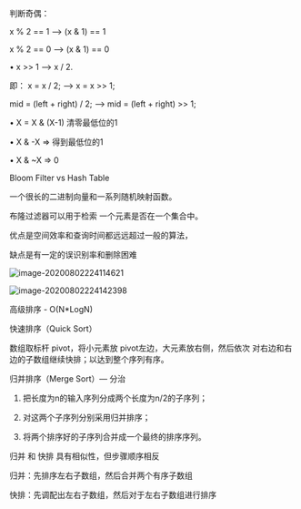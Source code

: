  判断奇偶： 

x % 2 == 1  —> (x & 1) == 1 

x % 2 == 0  —> (x & 1) == 0 

• x >> 1 —> x / 2.     

即： x = x / 2;   —>    x = x >> 1; 

mid = (left + right) / 2;   —>    mid = (left + right) >> 1; 

• X = X & (X-1) 清零最低位的1 

• X & -X => 得到最低位的1 

• X & ~X => 0



Bloom Filter vs Hash Table


一个很长的二进制向量和一系列随机映射函数。

布隆过滤器可以用于检索 一个元素是否在一个集合中。 

优点是空间效率和查询时间都远远超过一般的算法， 

缺点是有一定的误识别率和删除困难



![image-20200802224114621](C:\Users\RL\AppData\Roaming\Typora\typora-user-images\image-20200802224114621.png)



![image-20200802224142398](C:\Users\RL\AppData\Roaming\Typora\typora-user-images\image-20200802224142398.png)



高级排序 - O(N*LogN)



快速排序（Quick Sort） 

数组取标杆 pivot，将小元素放 pivot左边，大元素放右侧，然后依次 对右边和右边的子数组继续快排；以达到整个序列有序。



归并排序（Merge Sort）— 分治 

1. 把长度为n的输入序列分成两个长度为n/2的子序列； 	

2. 对这两个子序列分别采用归并排序； 	

3. 将两个排序好的子序列合并成一个最终的排序序列。 

   

归并 和 快排 具有相似性，但步骤顺序相反

归并：先排序左右子数组，然后合并两个有序子数组 

快排：先调配出左右子数组，然后对于左右子数组进行排序